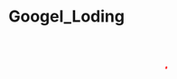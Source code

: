 # Googel_Loding

<!DOCTYPE html>
<html>
<head>
<style>
.loader {
  position: relative;
  margin: 0 auto;
  width: 100px;
}
.loader:before {
  content: '';
  display: block;
  padding-top: 100%;
}
.circular {
  animation: rotate 2s linear infinite;
  height: 70%;
  transform-origin: center center;
  width: 100%;
  position: absolute;
  top: 0;
  bottom: 0;
  left: 0;
  right: 0;
  margin: auto;
}
.path {
  stroke-dasharray: 1, 200;
  stroke-dashoffset: 0;
  animation: dash 1.5s ease-in-out infinite, color 6s ease-in-out infinite;
  stroke-linecap: round;
}
@keyframes rotate {
  100% {
    transform: rotate(360deg);
  }
}
@keyframes dash {
  0% {
    stroke-dasharray: 1, 200;
    stroke-dashoffset: 0;
  }
  50% {
    stroke-dasharray: 89, 200;
    stroke-dashoffset: -35px;
  }
  100% {
    stroke-dasharray: 89, 200;
    stroke-dashoffset: -124px;
  }
}
@keyframes color {
  100%, 0% {
    stroke: #FF0000;
  }
  40% {
    stroke: #00FA9A;
  }
  66% {
    stroke: #00BFFF;
  }
  80%, 90% {
    stroke: #FFD700;
  }
}

.showbox {
  position: absolute;
  top: 0;
  bottom: 0;
  left: 0;
  right: 0;
  padding: 5%;
}

</style>
</head>
<body>
<div class="showbox">
  <div class="loader">
    <svg class="circular" viewBox="25 25 50 50">
      <circle class="path" cx="50" cy="50" r="20" fill="none" stroke-width="2" stroke-miterlimit="10"/>
    </svg>
  </div>
</div>
</body>
</html>


